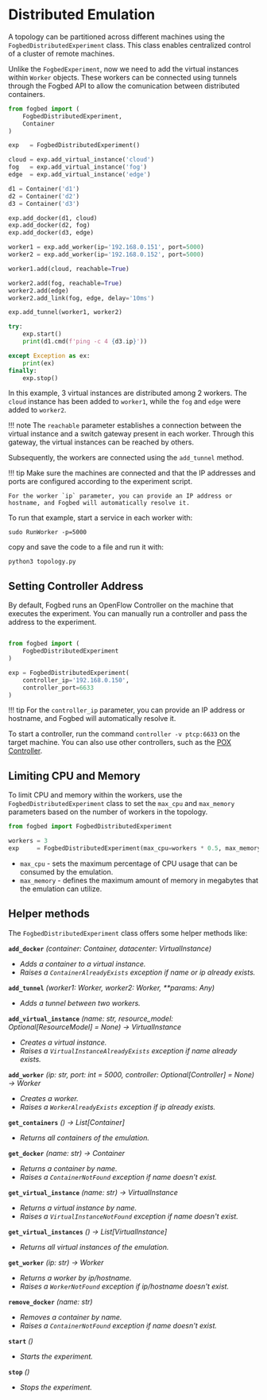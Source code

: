 # Distributed Emulation
A topology can be partitioned across different machines using the `FogbedDistributedExperiment` class. This class enables centralized control of a cluster of remote machines.

Unlike the `FogbedExperiment`, now we need to add the virtual instances within `Worker` objects. These workers can be connected using tunnels through the Fogbed API to allow the comunication between distributed containers.
```py
from fogbed import (
    FogbedDistributedExperiment, 
    Container
)

exp   = FogbedDistributedExperiment()

cloud = exp.add_virtual_instance('cloud')
fog   = exp.add_virtual_instance('fog')
edge  = exp.add_virtual_instance('edge')

d1 = Container('d1')
d2 = Container('d2')
d3 = Container('d3')

exp.add_docker(d1, cloud)
exp.add_docker(d2, fog)
exp.add_docker(d3, edge)

worker1 = exp.add_worker(ip='192.168.0.151', port=5000)
worker2 = exp.add_worker(ip='192.168.0.152', port=5000)

worker1.add(cloud, reachable=True)

worker2.add(fog, reachable=True)
worker2.add(edge)
worker2.add_link(fog, edge, delay='10ms')

exp.add_tunnel(worker1, worker2)

try:
    exp.start()
    print(d1.cmd(f'ping -c 4 {d3.ip}'))

except Exception as ex: 
    print(ex)
finally:
    exp.stop()
```

In this example, 3 virtual instances are distributed among 2 workers. The `cloud` instance has been added to `worker1`, while the `fog` and `edge` were added to `worker2`.

!!! note
    The `reachable` parameter establishes a connection between the virtual 
    instance and a switch gateway present in each worker. Through this gateway,
    the virtual instances can be reached by others.

Subsequently, the workers are connected using the `add_tunnel` method.

!!! tip
    Make sure the machines are connected and that the IP addresses and ports 
    are configured according to the experiment script.

    For the worker `ip` parameter, you can provide an IP address or hostname, and Fogbed will automatically resolve it.

To run that example, start a service in each worker with:
```
sudo RunWorker -p=5000
```
copy and save the code to a file and run it with:
```
python3 topology.py
```

## Setting Controller Address
By default, Fogbed runs an OpenFlow Controller on the machine that executes the experiment. You can manually run a controller and pass the address to the experiment.
```py

from fogbed import (
    FogbedDistributedExperiment
)

exp = FogbedDistributedExperiment(
    controller_ip='192.168.0.150',
    controller_port=6633
)
```
!!! tip
    For the `controller_ip` parameter, you can provide an IP address or hostname, and Fogbed will automatically resolve it.

To start a controller, run the command `controller -v ptcp:6633` on the target machine. You can also use other controllers, such as the <a href="https://github.com/noxrepo/pox">POX Controller</a>.


## Limiting CPU and Memory
To limit CPU and memory within the workers, use the `FogbedDistributedExperiment` class to set the `max_cpu` and `max_memory` parameters based on the number of workers in the topology.
```py
from fogbed import FogbedDistributedExperiment

workers = 3
exp     = FogbedDistributedExperiment(max_cpu=workers * 0.5, max_memory=workers * 512)
```

* `max_cpu` - sets the maximum percentage of CPU usage that can be consumed by the emulation.
* `max_memory` - defines the maximum amount of memory in megabytes that the emulation can utilize.


## Helper methods
The `FogbedDistributedExperiment` class offers some helper methods like:

<b>`add_docker`</b>
<i>(container: Container, datacenter: VirtualInstance)

* Adds a container to a virtual instance.
* Raises a `ContainerAlreadyExists` exception if name or ip already exists.
</i>


<b>`add_tunnel`</b>
<i>(worker1: Worker, worker2: Worker, **params: Any)

* Adds a tunnel between two workers.
</i>


<b>`add_virtual_instance`</b>
<i>(name: str, resource_model: Optional[ResourceModel] = None) -> VirtualInstance

* Creates a virtual instance.
* Raises a `VirtualInstanceAlreadyExists` exception if name already exists.
</i>


<b>`add_worker`</b>
<i>(ip: str, port: int = 5000, controller: Optional[Controller] = None) -> Worker

* Creates a worker.
* Raises a `WorkerAlreadyExists` exception if ip already exists.
</i>


<b>`get_containers`</b>
<i>() -> List[Container]

* Returns all containers of the emulation.
</i>


<b>`get_docker`</b>
<i>(name: str) -> Container

* Returns a container by name. 
* Raises a `ContainerNotFound` exception if name doesn't exist.
</i>


<b>`get_virtual_instance`</b>
<i>(name: str) -> VirtualInstance

* Returns a virtual instance by name.
* Raises a `VirtualInstanceNotFound` exception if name doesn't exist.
</i>


<b>`get_virtual_instances`</b>
<i>() -> List[VirtualInstance]

* Returns all virtual instances of the emulation.
</i>


<b>`get_worker`</b>
<i>(ip: str) -> Worker

* Returns a worker by ip/hostname.
* Raises a `WorkerNotFound` exception if ip/hostname doesn't exist.
</i>


<b>`remove_docker`</b>
<i>(name: str)

* Removes a container by name. 
* Raises a `ContainerNotFound` exception if name doesn't exist.
</i>


<b>`start`</b>
<i>()

* Starts the experiment. 
</i>


<b>`stop`</b>
<i>()

* Stops the experiment. 
</i>